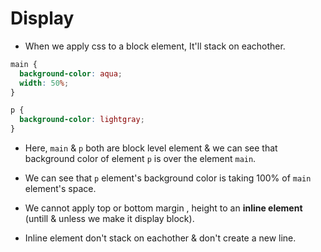 # Display

- When we apply css to a block element, It'll stack on eachother.

```css
main {
  background-color: aqua;
  width: 50%;
}

p {
  background-color: lightgray;
}
```

- Here, `main` & `p` both are block level element & we can see that background color of element `p` is over the element `main`.
- We can see that `p` element's background color is taking 100% of `main` element's space.

- We cannot apply top or bottom margin , height to an **inline element** (untill & unless we make it display block).
- Inline element don't stack on eachother & don't create a new line.